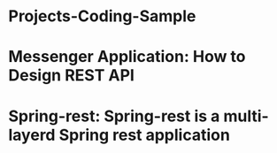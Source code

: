 # Projects-Coding-Sample

# Messenger Application: How to Design REST API

# Spring-rest: Spring-rest is a multi-layerd Spring rest application 
